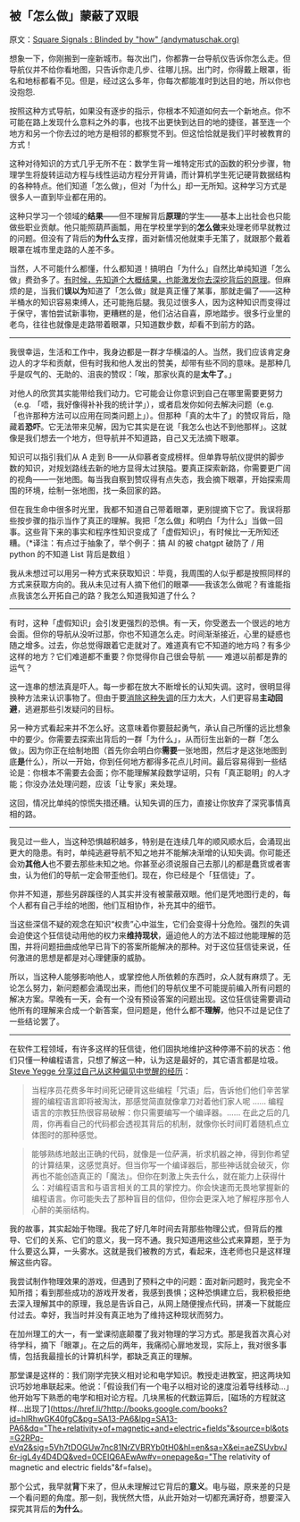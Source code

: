 ## 被「怎么做」蒙蔽了双眼

原文：[Square Signals : Blinded by "how" (andymatuschak.org)](https://blog.andymatuschak.org/post/69049177559/blinded-by-how)

想象一下，你刚搬到一座新城市。每次出门，你都靠一台导航仪告诉你怎么走。但导航仪并不给你看地图，只告诉你走几步、往哪儿拐。出门时，你得戴上眼罩，街名和地标都看不见。但是，经过这么多年，你每次都能准时到达目的地，所以你也没抱怨.

按照这种方式导航，如果没有逐步的指示，你根本不知道如何去一个新地点。你不可能在路上发现什么意料之外的事，也找不出更快到达目的地的捷径，甚至连一个地方和另一个你去过的地方是相邻的都察觉不到。但这恰恰就是我们平时被教育的方式！

这种对待知识的方式几乎无所不在：数学生背一堆特定形式的函数的积分步骤，物理学生将旋转运动方程与线性运动方程分开背诵，而计算机学生死记硬背数据结构的各种特点。他们知道「怎么做」，但对「为什么」却一无所知。这种学习方式是很多人一直到毕业都在用的。

这种只学习一个领域的**结果**——但不理解背后**原理**的学生——基本上出社会也只能做些职业贡献。他只能照葫芦画瓢，用在学校里学到的**怎么做**来处理老师早就教过的问题。但没有了背后的**为什么**支撑，面对新情况他就束手无策了，就跟那个戴着眼罩在城市里走路的人差不多。

当然，人不可能什么都懂，什么都知道！搞明白「为什么」自然比单纯知道「怎么做」费劲多了。[有时候，先知道个大概结果，也能激发你去深挖背后的原理](http://blog.andymatuschak.org/post/18851823748/top-to-bottom-bottom-to-top)。但麻烦的是，当我们**误以为**知道了「怎么做」就是真正懂了某事，那就走偏了——这种半桶水的知识容易束缚人，还可能拖后腿。我见过很多人，因为这种知识而变得过于保守，害怕尝试新事物，更糟糕的是，他们沾沾自喜，原地踏步。很多行业里的老鸟，往往也就像是走路带着眼罩，只知道数步数，却看不到前方的路。

------

我很幸运，生活和工作中，我身边都是一群才华横溢的人。当然，我们应该肯定身边人的才华和贡献，但有时我和他人发出的赞美，却带有些不同的意味。是那种几乎是叹气的、无助的、沮丧的赞叹：「唉，那家伙真的是**太牛了**。」

对他人的欣赏其实能带给我们动力。它可能会让你意识到自己在哪里需要更努力（e.g. 「唔，我好像得补补我的统计学」），或者启发你如何去解决问题（e.g. 「也许那种方法可以应用在同类问题上」）。但那种「真的太牛了」的赞叹背后，隐藏着**恐吓**。它无法带来见解，因为它其实是在说「我怎么也达不到他那样」。这就像是我们想去一个地方，但导航并不知道路，自己又无法摘下眼罩。

知识可以指引我们从 A 走到 B——从仰慕者变成榜样。但单靠导航仪提供的脚步数的知识，对规划路线去新的地方显得太过狭隘。要真正探索新路，你需要更广阔的视角——一张地图。每当我自察到赞叹得有点失态，我会摘下眼罩，开始探索周围的环境，绘制一张地图，找一条回家的路。

但在我生命中很多时光里，我都不知道自己带着眼罩，更别提摘下它了。我误将那些按步骤的指示当作了真正的理解。我把「怎么做」和明白「为什么」当做一回事。这些背下来的事实和程序性知识变成了「虚假知识」，有时候比一无所知还糟。（\*译注：有点过于抽象了，举个例子：搞 AI 的被 chatgpt 破防了 / 用 python 的不知道 List 背后是数组 ）

我从未想过可以用另一种方式来获取知识：毕竟，我周围的人似乎都是按照同样的方式来获取方向的。我从未见过有人摘下他们的眼罩——我该怎么做呢？有谁能指点我该怎么开拓自己的路？我怎么知道我知道了什么？

------

有时，这种「虚假知识」会引发更强烈的恐惧。有一天，你受邀去一个很远的地方会面。但你的导航从没听过那，你也不知道怎么走。时间渐渐接近，心里的疑惑也随之增多。过去，你总觉得跟着它走就对了。难道真有它不知道的地方吗？有多少这样的地方？它们难道都不重要？你觉得你自己很会导航 —— 难道以前都是靠的运气？

这一连串的想法真是吓人。每一步都在放大不断增长的认知失调。这时，很明显得换种方法来认识事物了。但由于要[消除这种失调](https://href.li/?http://en.wikipedia.org/wiki/Cognitive_dissonance#Belief_disconfirmation_paradigm)的压力太大，人们更容易**主动回避**，逃避那些引发疑问的目标。

另一种方式看起来并不怎么好。这意味着你要鼓起勇气，承认自己所懂的远比想象中的要少。你需要去探索出背后的一群「为什么」，从而衍生出新的一群「怎么做」。因为你正在绘制地图（首先你会明白你**需要**一张地图，然后才是这张地图到底**是**什么），所以一开始，你到任何地方都得多花点儿时间。最后容易得到一些结论是：你根本不需要去会面；你不能理解某段数学证明，只有「真正聪明」的人才能；你没办法处理问题，应该「让专家」来处理。

这回，情况比单纯的惊慌失措还糟。认知失调的压力，直接让你放弃了深究事情真相的路。

------

我见过一些人，当这种恐惧越积越多，特别是在连续几年的顺风顺水后，会涌现出更大的隐患。有时，单纯逃避导航不知之地并不能解决渐增的认知失调。你可能还会劝**其他人**也不要去那些未知之地。你甚至必须说服自己去那儿的都是蠢货或者害虫，认为他们的导航一定会带歪他们。现在，你已经是个「狂信徒」了。

你并不知道，那些另辟蹊径的人其实并没有被蒙蔽双眼。他们是凭地图行走的，每个人都有自己手绘的地图，他们互相协作，补充其中的细节。

当这些深信不疑的观念在知识“权贵”心中滋生，它们会变得十分危险。强烈的失调会迫使这个狂信徒动用他的权力来**维持现状**，逼迫他人的方法不超过他能理解的范围，并将问题扭曲成他早已背下的答案所能解决的那种。对于这位狂信徒来说，任何激进的思想是都是对心理健康的威胁。

所以，当这种人能够影响他人，或掌控他人所依赖的东西时，众人就有麻烦了。无论怎么努力，新问题都会涌现出来，而他们的导航仪里不可能提前编入所有问题的解决方案。早晚有一天，会有一个没有预设答案的问题出现。这位狂信徒需要调动他所有的理解来合成一个新答案，但问题是，他什么都不**理解**，他只不过是记住了一些结论罢了。

------

在软件工程领域，有许多这样的狂信徒，他们固执地维护这种停滞不前的状态：他们只懂一种编程语言，只想了解这一种，认为这是最好的，其它语言都是垃圾。[Steve Yegge 分享过自己从这种偏见中觉醒的经历](https://href.li/?https://sites.google.com/site/steveyegge2/ancient-languages-perl)：

> 当程序员花费多年时间死记硬背这些编程「咒语」后，告诉他们他们辛苦掌握的编程语言即将被淘汰，那感觉简直就像拿刀对着他们家人呢 …… 编程语言的宗教狂热很容易破解：你只需要编写一个编译器。…… 在此之后的几周，你再看自己的代码都会透视其背后的机制，就像你长时间盯着随机点立体图时的那种感觉。

>

> 能够熟练地敲出正确的代码，就像是一位萨满，祈求机器之神，得到你希望的计算结果，这感觉真好。但当你写一个编译器后，那些神话就会破灭，你再也不能创造真正的「魔法」。但你在刺激上失去什么，就在能力上获得什么：对编程语言和与语言相关的工具的掌控力。你会快速而无畏地掌握新的编程语言。你可能失去了那种盲目的信仰，但你会更深入地了解程序那令人心醉的美丽结构。

我的故事，其实起始于物理。我花了好几年时间去背那些物理公式，但背后的推导、它们的关系、它们的意义，我一窍不通。我只知道用这些公式来算题，至于为什么要这么算，一头雾水。这就是我们被教的方式，看起来，连老师也只是这样理解这些内容。

我尝试制作物理效果的游戏，但遇到了预料之中的问题：面对新问题时，我完全不知所措；看到那些成功的游戏开发者，我感到畏惧；这种恐惧建立后，我积极拒绝去深入理解其中的原理，我总是告诉自己，从网上随便搜点代码，拼凑一下就能应付过去。幸好，我当时并没有真正地为了维持这种现状而努力。

在加州理工的大一，有一堂课彻底颠覆了我对物理的学习方式。那是我首次真心对待学科，摘下「眼罩」。在之后的两年，我痛彻心扉地发现，实际上，我对很多事情，包括我最擅长的计算机科学，都缺乏真正的理解。

那堂课是这样的：我们刚学完狭义相对论和电学知识。教授走进教室，把这两块知识巧妙地串联起来。他说：「假设我们有一个电子以相对论的速度沿着导线移动...」他开始写下熟悉的电学和相对论方程。几块黑板的代数运算后，[磁场的方程就这样...出现了](https://href.li/?http://books.google.com/books?id=hlRhwGK40fgC&pg=SA13-PA6&lpg=SA13-PA6&dq="The+relativity+of+magnetic+and+electric+fields"&source=bl&ots=G2RPq-eVq2&sig=5Vh7tDOGUw7nc81NrZVBRYb0tH0&hl=en&sa=X&ei=aeZSUvbvJ6r-igL4y4D4DQ&ved=0CEIQ6AEwAw#v=onepage&q="The relativity of magnetic and electric fields"&f=false)。

那个公式，我早就**背**下来了，但从未理解过它背后的**意义**。电与磁，原来差的只是一个看问题的角度。那一刻，我恍然大悟，从此开始对一切都充满好奇，想要深入探究其背后的**为什么**。